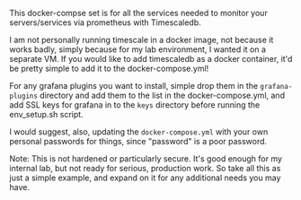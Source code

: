 This docker-compse set is for all the services needed to monitor your servers/services via prometheus with Timescaledb.  

I am not personally running timescale in a docker image, not because it works badly, simply because for my lab environment, I wanted it on a separate VM. If you would like to add timescaledb as a docker container, it'd be pretty simple to add it to the docker-compose.yml!  

For any grafana plugins you want to install, simple drop them in the `grafana-plugins` directory and add them to the list in the docker-compose.yml, and add SSL keys for grafana in to the `keys` directory before running the env_setup.sh script.  

I would suggest, also, updating the `docker-compose.yml` with your own personal passwords for things, since "password" is a poor password.  

Note: This is not hardened or particularly secure. It's good enough for my internal lab, but not ready for serious, production work. So take all this as just a simple example, and expand on it for any additional needs you may have. 
